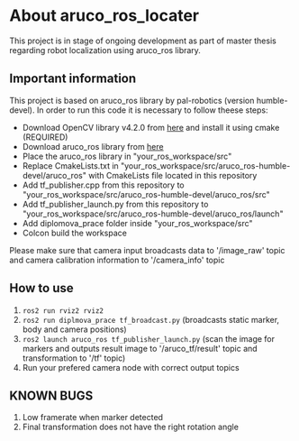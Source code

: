 # About aruco_ros_locater
This project is in stage of ongoing development as part of master thesis regarding robot localization using aruco_ros library.

## Important information
This project is based on aruco_ros library by pal-robotics (version humble-devel). In order to run this code it is necessary to follow theese steps:
+ Download OpenCV library v4.2.0 from [here](https://github.com/opencv/opencv/releases/tag/4.2.0) and install it using cmake (REQUIRED)
+ Download aruco_ros library from [here](https://github.com/pal-robotics/aruco_ros)
+ Place the aruco_ros library in "your_ros_workspace/src"
+ Replace CmakeLists.txt in "your_ros_workspace/src/aruco_ros-humble-devel/aruco_ros" with CmakeLists file located in this repository
+ Add tf_publisher.cpp from this repository to "your_ros_workspace/src/aruco_ros-humble-devel/aruco_ros/src"
+ Add tf_publisher_launch.py from this repository to "your_ros_workspace/src/aruco_ros-humble-devel/aruco_ros/launch"
+ Add diplomova_prace folder inside "your_ros_workspace/src"
+ Colcon build the workspace

Please make sure that camera input broadcasts data to '/image_raw' topic and camera calibration information to '/camera_info' topic

## How to use
1. `ros2 run rviz2 rviz2`
2. `ros2 run diplmova_prace tf_broadcast.py` (broadcasts static marker, body and camera positions)
3. `ros2 launch aruco_ros tf_publisher_launch.py` (scan the image for markers and outputs result image to '/aruco_tf/result' topic and transformation to '/tf' topic)
4. Run your prefered camera node with correct output topics

## KNOWN BUGS
1. Low framerate when marker detected
2. Final transformation does not have the right rotation angle
